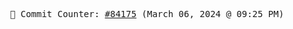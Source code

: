 <p align="center">
    <samp>
        📮 Commit Counter: <a href="https://github.com/Javascript-void0/Javascript-void0/commits/main">#84175</a> (March 06, 2024 @ 09:25 PM)
    </samp>
</p>